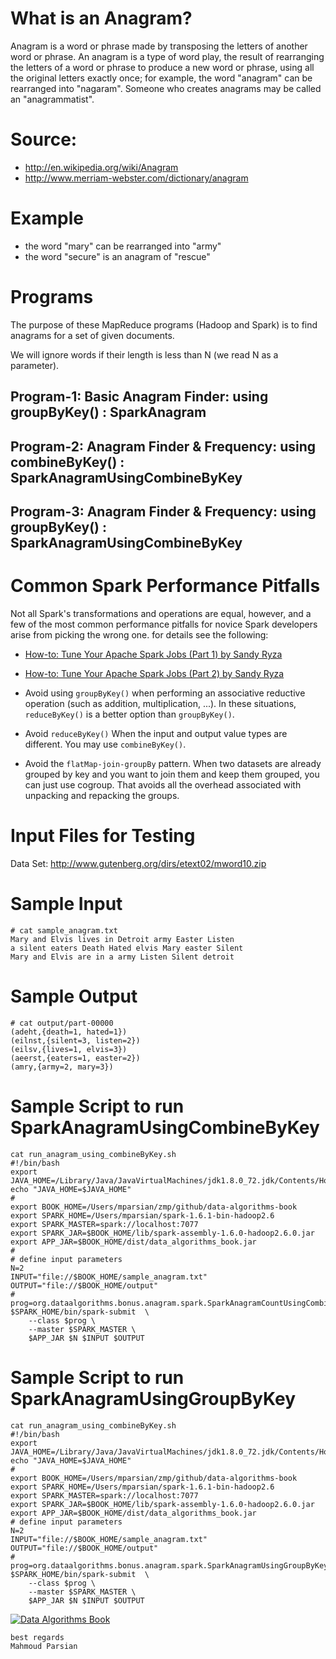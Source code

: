 What is an Anagram?
===================
Anagram is a word or phrase made by transposing the letters of another 
word or phrase.  An anagram is a type of word play, the result of rearranging 
the letters of a word or phrase to produce a new word or phrase, using all 
the original letters exactly once; for example, the word "anagram" can be 
rearranged into "nagaram". Someone who creates anagrams may be called an 
"anagrammatist".

Source:  
=======
* http://en.wikipedia.org/wiki/Anagram
* http://www.merriam-webster.com/dictionary/anagram

Example
======= 
* the word "mary" can be rearranged into "army"
* the word "secure" is an anagram of "rescue"

Programs
========
The purpose of these MapReduce programs  (Hadoop and Spark) is to find anagrams 
for a set of given  documents.

We will ignore words if their length is less than N (we read N as a parameter).

## Program-1: Basic Anagram Finder: using groupByKey() : SparkAnagram


## Program-2: Anagram Finder & Frequency: using combineByKey() : SparkAnagramUsingCombineByKey


## Program-3: Anagram Finder & Frequency: using groupByKey() : SparkAnagramUsingCombineByKey

Common Spark Performance Pitfalls
=================================
Not all Spark's transformations and operations are equal, however, and 
a few of the most common performance pitfalls for novice Spark developers 
arise from picking the wrong one. for details see the following:

* [How-to: Tune Your Apache Spark Jobs (Part 1) by Sandy Ryza](http://blog.cloudera.com/blog/2015/03/how-to-tune-your-apache-spark-jobs-part-1/)
* [How-to: Tune Your Apache Spark Jobs (Part 2) by Sandy Ryza](http://blog.cloudera.com/blog/2015/03/how-to-tune-your-apache-spark-jobs-part-2/)

* Avoid using ````groupByKey()```` when performing an associative reductive 
operation (such as addition, multiplication, ...). In these situations, 
````reduceByKey()```` is a better option than ````groupByKey()````.

* Avoid ````reduceByKey()```` When the input and output value types are different.
You may use ````combineByKey()````. 

* Avoid the ````flatMap-join-groupBy```` pattern. When two datasets are already grouped 
by key and you want to join them and keep them grouped, you can just use cogroup. 
That avoids all the overhead associated with unpacking and repacking the groups.


Input Files for Testing
=======================
Data Set: http://www.gutenberg.org/dirs/etext02/mword10.zip

Sample Input
============
````
# cat sample_anagram.txt 
Mary and Elvis lives in Detroit army Easter Listen 
a silent eaters Death Hated elvis Mary easter Silent
Mary and Elvis are in a army Listen Silent detroit

````


Sample Output
=============
````
# cat output/part-00000 
(adeht,{death=1, hated=1})
(eilnst,{silent=3, listen=2})
(eilsv,{lives=1, elvis=3})
(aeerst,{eaters=1, easter=2})
(amry,{army=2, mary=3})
````

Sample Script to run SparkAnagramUsingCombineByKey
==================================================
````
cat run_anagram_using_combineByKey.sh 
#!/bin/bash
export JAVA_HOME=/Library/Java/JavaVirtualMachines/jdk1.8.0_72.jdk/Contents/Home/
echo "JAVA_HOME=$JAVA_HOME"
#
export BOOK_HOME=/Users/mparsian/zmp/github/data-algorithms-book
export SPARK_HOME=/Users/mparsian/spark-1.6.1-bin-hadoop2.6
export SPARK_MASTER=spark://localhost:7077
export SPARK_JAR=$BOOK_HOME/lib/spark-assembly-1.6.0-hadoop2.6.0.jar
export APP_JAR=$BOOK_HOME/dist/data_algorithms_book.jar
#
# define input parameters
N=2
INPUT="file://$BOOK_HOME/sample_anagram.txt"
OUTPUT="file://$BOOK_HOME/output"
#
prog=org.dataalgorithms.bonus.anagram.spark.SparkAnagramCountUsingCombineByKey
$SPARK_HOME/bin/spark-submit  \
    --class $prog \
    --master $SPARK_MASTER \
    $APP_JAR $N $INPUT $OUTPUT
````

Sample Script to run SparkAnagramUsingGroupByKey
==================================================
````
cat run_anagram_using_combineByKey.sh 
#!/bin/bash
export JAVA_HOME=/Library/Java/JavaVirtualMachines/jdk1.8.0_72.jdk/Contents/Home/
echo "JAVA_HOME=$JAVA_HOME"
#
export BOOK_HOME=/Users/mparsian/zmp/github/data-algorithms-book
export SPARK_HOME=/Users/mparsian/spark-1.6.1-bin-hadoop2.6
export SPARK_MASTER=spark://localhost:7077
export SPARK_JAR=$BOOK_HOME/lib/spark-assembly-1.6.0-hadoop2.6.0.jar
export APP_JAR=$BOOK_HOME/dist/data_algorithms_book.jar
# define input parameters
N=2
INPUT="file://$BOOK_HOME/sample_anagram.txt"
OUTPUT="file://$BOOK_HOME/output"
#
prog=org.dataalgorithms.bonus.anagram.spark.SparkAnagramUsingGroupByKey
$SPARK_HOME/bin/spark-submit  \
    --class $prog \
    --master $SPARK_MASTER \
    $APP_JAR $N $INPUT $OUTPUT
````


[![Data Algorithms Book](https://github.com/mahmoudparsian/data-algorithms-book/blob/master/misc/data_algorithms_image.jpg)](http://shop.oreilly.com/product/0636920033950.do) 

````
best regards
Mahmoud Parsian
````

